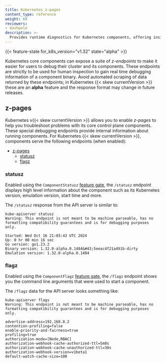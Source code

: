 ```yaml
---
title: Kubernetes z-pages
content_type: reference
weight: 60
reviewers:
- dashpole
description: >-
  Provides runtime diagnostics for Kubernetes components, offering insights into component runtime status and configuration flags.
---
```



<!-- overview -->

{{< feature-state for_k8s_version="v1.32" state="alpha" >}}

Kubernetes core components can expose a suite of _z-endpoints_ to make it easier for users
to debug their cluster and its components. These endpoints are strictly to be used for human
inspection to gain real time debugging information of a component binary.
Avoid automated scraping of data returned by these endpoints; in Kubernetes {{< skew currentVersion >}}
these are an **alpha** feature and the response format may change in future releases.

<!-- body -->

## z-pages

Kubernetes v{{< skew currentVersion >}} allows you to enable _z-pages_ to help you troubleshoot
problems with its core control plane components. These special debugging endpoints provide internal
information about running components. For Kubernetes {{< skew currentVersion >}}, components
serve the following endpoints (when enabled):

- [z-pages](#z-pages)
  - [statusz](#statusz)
  - [flagz](#flagz)

### statusz

Enabled using the `ComponentStatusz` [feature gate](/docs/reference/command-line-tools-reference/feature-gates/),
the `/statusz` endpoint displays high level information about the component such as its Kubernetes version, emulation version, start time and more.

The `/statusz` response from the API server is similar to:

```
kube-apiserver statusz
Warning: This endpoint is not meant to be machine parseable, has no formatting compatibility guarantees and is for debugging purposes only.

Started: Wed Oct 16 21:03:43 UTC 2024
Up: 0 hr 00 min 16 sec
Go version: go1.23.2
Binary version: 1.32.0-alpha.0.1484&#43;5eeac4f21a491b-dirty
Emulation version: 1.32.0-alpha.0.1484
```

### flagz

Enabled using the `ComponentFlagz` [feature gate](/docs/reference/command-line-tools-reference/feature-gates/), the `/flagz` endpoint shows you the command line arguments that were used to start a component.

The `/flagz` data for the API server looks something like:

```
kube-apiserver flags
Warning: This endpoint is not meant to be machine parseable, has no formatting compatibility guarantees and is for debugging purposes only.

advertise-address=192.168.8.2
contention-profiling=false
enable-priority-and-fairness=true
profiling=true
authorization-mode=[Node,RBAC]
authorization-webhook-cache-authorized-ttl=5m0s
authorization-webhook-cache-unauthorized-ttl=30s
authorization-webhook-version=v1beta1
default-watch-cache-size=100
```
